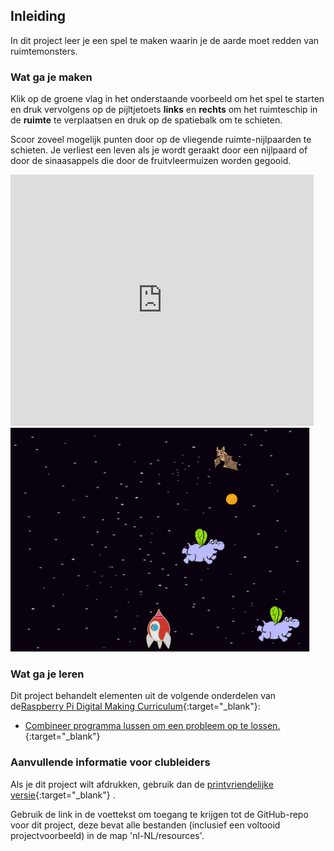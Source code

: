 ## Inleiding

In dit project leer je een spel te maken waarin je de aarde moet redden van ruimtemonsters.

### Wat ga je maken

Klik op de groene vlag in het onderstaande voorbeeld om het spel te starten en druk vervolgens op de pijltjetoets **links** en **rechts** om het ruimteschip in de **ruimte** te verplaatsen en druk op de spatiebalk om te schieten.

Scoor zoveel mogelijk punten door op de vliegende ruimte-nijlpaarden te schieten. Je verliest een leven als je wordt geraakt door een nijlpaard of door de sinaasappels die door de fruitvleermuizen worden gegooid.

<div class="scratch-preview">
  <iframe allowtransparency="true" width="485" height="402" src="https://scratch.mit.edu/projects/embed/235589789/?autostart=false" frameborder="0"></iframe>
  <img src="images/invaders-final.png">
</div>

### Wat ga je leren

Dit project behandelt elementen uit de volgende onderdelen van de[Raspberry Pi Digital Making Curriculum](http://rpf.io/curriculum){:target="_blank"}:

+ [Combineer programma lussen om een probleem op te lossen.](https://www.raspberrypi.org/curriculum/programming/creator){:target="_blank"}

### Aanvullende informatie voor clubleiders

Als je dit project wilt afdrukken, gebruik dan de [printvriendelijke versie](https://projects.raspberrypi.org/en/projects/clone-wars/print){:target="_blank"} .

Gebruik de link in de voettekst om toegang te krijgen tot de GitHub-repo voor dit project, deze bevat alle bestanden (inclusief een voltooid projectvoorbeeld) in de map 'nl-NL/resources'.
